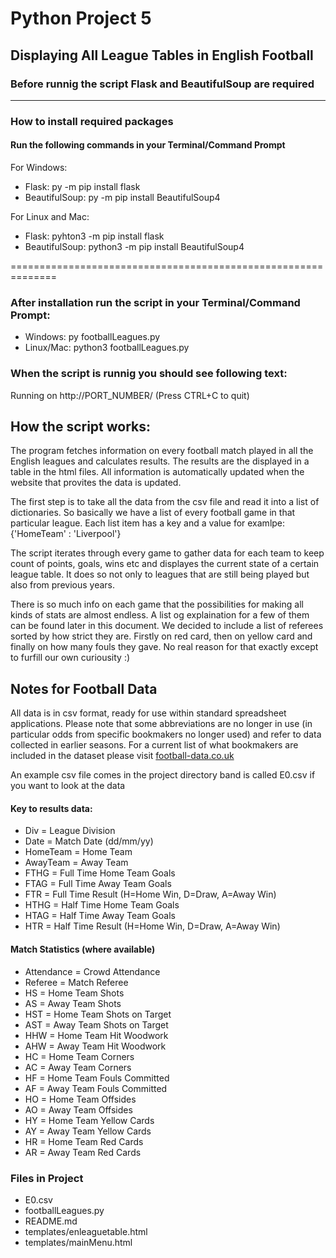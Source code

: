 # Python Project 5

## Displaying All League Tables in English Football

### Before runnig the script Flask and BeautifulSoup are required
-------------------------------------------------------------

### How to install required packages
#### Run the following commands in your Terminal/Command Prompt

For Windows:
* Flask: py -m pip install flask
* BeautifulSoup: py -m pip install BeautifulSoup4

For Linux and Mac:
* Flask: pyhton3 -m pip install flask
* BeautifulSoup: python3 -m pip install BeautifulSoup4

==============================================================

### After installation run the script in your Terminal/Command Prompt:

* Windows: py footballLeagues.py
* Linux/Mac: python3 footballLeagues.py

### When the script is runnig you should see following text:

Running on http://PORT_NUMBER/ (Press CTRL+C to quit)


## How the script works:
The program fetches information on every football match played in all the English
leagues and calculates results. The results are the displayed in a table in the html
files. All information is automatically updated when the website that provites the
data is updated.

The first step is to take all the data from the csv file and read it into a list of dictionaries. So basically
we have a list of every football game in that particular league. Each list item has a key and a value for examlpe:
{'HomeTeam' : 'Liverpool'}

The script iterates through every game to gather data for each team to keep count of points, goals, wins etc
and displayes the current state of a certain league table. It does so not only to leagues that are still being
played but also from previous years.

There is so much info on each game that the possibilities for making all kinds of stats are almost endless.
A list og explaination for a few of them can be found later in this document. We decided to include a list
of referees sorted by how strict they are. Firstly on red card, then on yellow card and finally on how many
fouls they gave. No real reason for that exactly except to furfill our own curiousity :) 

## Notes for Football Data

All data is in csv format, ready for use within standard spreadsheet applications. Please note that some abbreviations are no longer in use (in particular odds from specific bookmakers no longer used) and refer to data collected in earlier seasons. For a current list of what bookmakers are included in the dataset please visit [football-data.co.uk](http://www.football-data.co.uk/matches.php)

An example csv file comes in the project directory band is called E0.csv if you want to look at the data

#### Key to results data:

* Div = League Division
* Date = Match Date (dd/mm/yy)
* HomeTeam = Home Team
* AwayTeam = Away Team
* FTHG = Full Time Home Team Goals
* FTAG = Full Time Away Team Goals
* FTR = Full Time Result (H=Home Win, D=Draw, A=Away Win)
* HTHG = Half Time Home Team Goals
* HTAG = Half Time Away Team Goals
* HTR = Half Time Result (H=Home Win, D=Draw, A=Away Win)

#### Match Statistics (where available)
* Attendance = Crowd Attendance
* Referee = Match Referee
* HS = Home Team Shots
* AS = Away Team Shots
* HST = Home Team Shots on Target
* AST = Away Team Shots on Target
* HHW = Home Team Hit Woodwork
* AHW = Away Team Hit Woodwork
* HC = Home Team Corners
* AC = Away Team Corners
* HF = Home Team Fouls Committed
* AF = Away Team Fouls Committed
* HO = Home Team Offsides
* AO = Away Team Offsides
* HY = Home Team Yellow Cards
* AY = Away Team Yellow Cards
* HR = Home Team Red Cards
* AR = Away Team Red Cards

### Files in Project

* E0.csv
* footballLeagues.py
* README.md
* templates/enleaguetable.html
* templates/mainMenu.html